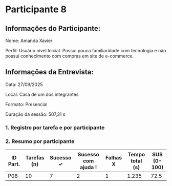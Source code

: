 # Participante 8

## Informações do Participante:
Nome: Amanda Xavier

Perfil: Usuário nível Inicial. Possui pouca familiaridade com tecnologia e não possui conhecimento com compras em site de e-commerce. 

## Informações da Entrevista: 
Data: 27/09/2025

Local: Casa de um dos integrantes

Formato: Presencial 

Duração da sessão: 507,31 s

### 1. Registro por tarefa e por participante

### 2. Resumo por participante
| ID Part. | Tarefas (n) | Sucesso ✓ | Sucesso com ajuda ! | Falhas X | Tempo total (s) | SUS (0-100) |
|----------|-------------|-----------|---------------------|----------|-----------------|-------------|
| P08      | 10          | 7         | 2                   | 1        | 1.235            | 72.5        |
